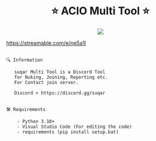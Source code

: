  
<h1 align="center">⭐ ACIO Multi Tool ⭐  </h1>

<p align="center">
  <img src="https://cdn.discordapp.com/attachments/1086603158140227624/1088946890034380810/Screenshot_2023-03-24_230548.png">
</p>
</p>

<p align="center">

https://streamable.com/e/ne5a1l

```  

🔍 Information

   suqar Multi Tool is a Discord Tool
   for Nuking, Joining, Reporting etc.
   For Contact join server.
   
   Discord > https://discord.gg/suqar
      
   
🛠️ Requirements
    
    - Python 3.10+
    - Visual Studio Code (For editing the code)
    - requirements (pip install setup.bat)
   
 
```
